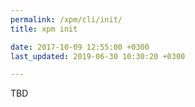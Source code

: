 ```yaml
---
permalink: /xpm/cli/init/
title: xpm init

date: 2017-10-09 12:55:00 +0300
last_updated: 2019-06-30 10:30:20 +0300

---
```


TBD
